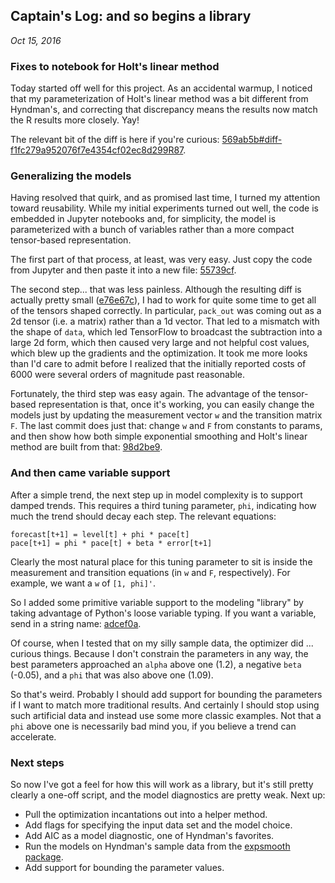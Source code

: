## Captain's Log: and so begins a library
*Oct 15, 2016*

### Fixes to notebook for Holt's linear method

Today started off well for this project. As an accidental warmup, I noticed that my parameterization of Holt's linear method was a bit different from Hyndman's, and correcting that discrepancy means the results now match the R results more closely. Yay!

The relevant bit of the diff is here if you're curious: [569ab5b#diff-f1fc279a952076f7e4354cf02ec8d299R87](https://github.com/mcskinner/ets/commit/569ab5b42554c0e98eec3fbd3cacf9eb5f220ed2#diff-f1fc279a952076f7e4354cf02ec8d299R87).

### Generalizing the models

Having resolved that quirk, and as promised last time, I turned my attention toward reusability. While my initial experiments turned out well, the code is embedded in Jupyter notebooks and, for simplicity, the model is parameterized with a bunch of variables rather than a more compact tensor-based representation.

The first part of that process, at least, was very easy. Just copy the code from Jupyter and then paste it into a new file: [55739cf](https://github.com/mcskinner/ets/commit/55739cfa4cbcd58f4e1dd3b4abf53c595a4bd303).

The second step... that was less painless. Although the resulting diff is actually pretty small ([e76e67c](https://github.com/mcskinner/ets/commit/e76e67cdcfc2c4e14afc3d70b1c2303027746a65)), I had to work for quite some time to get all of the tensors shaped correctly. In particular, `pack_out` was coming out as a 2d tensor (i.e. a matrix) rather than a 1d vector. That led to a mismatch with the shape of `data`, which led TensorFlow to broadcast the subtraction into a large 2d form, which then caused very large and not helpful cost values, which blew up the gradients and the optimization. It took me more looks than I'd care to admit before I realized that the initially reported costs of 6000 were several orders of magnitude past reasonable.

Fortunately, the third step was easy again. The advantage of the tensor-based representation is that, once it's working, you can easily change the models just by updating the measurement vector `w` and the transition matrix `F`. The last commit does just that: change `w` and `F` from constants to params, and then show how both simple exponential smoothing and Holt's linear method are built from that: [98d2be9](https://github.com/mcskinner/ets/commit/98d2be98dcb48571988bd5a29582b40599d241e8).

### And then came variable support

After a simple trend, the next step up in model complexity is to support damped trends. This requires a third tuning parameter, `phi`, indicating how much the trend should decay each step. The relevant equations:

`forecast[t+1] = level[t] + phi * pace[t]`<br>
`pace[t+1] = phi * pace[t] + beta * error[t+1]`

Clearly the most natural place for this tuning parameter to sit is inside the measurement and transition equations (in `w` and `F`, respectively). For example, we want a `w` of `[1, phi]'`.

So I added some primitive variable support to the modeling "library" by taking advantage of Python's loose variable typing. If you want a variable, send in a string name: [adcef0a](https://github.com/mcskinner/ets/commit/adcef0aec9f08020460749f726ea9738cc50d3ea).

Of course, when I tested that on my silly sample data, the optimizer did ... curious things. Because I don't constrain the parameters in any way, the best parameters approached an `alpha` above one (1.2), a negative `beta` (-0.05), and a `phi` that was also above one (1.09).

So that's weird. Probably I should add support for bounding the parameters if I want to match more traditional results. And certainly I should stop using such artificial data and instead use some more classic examples. Not that a `phi` above one is necessarily bad mind you, if you believe a trend can accelerate.

### Next steps

So now I've got a feel for how this will work as a library, but it's still pretty clearly a one-off script, and the model diagnostics are pretty weak. Next up:

* Pull the optimization incantations out into a helper method.
* Add flags for specifying the input data set and the model choice.
* Add AIC as a model diagnostic, one of Hyndman's favorites.
* Run the models on Hyndman's sample data from the [expsmooth package](https://cran.r-project.org/web/packages/expsmooth/expsmooth.pdf).
* Add support for bounding the parameter values.

